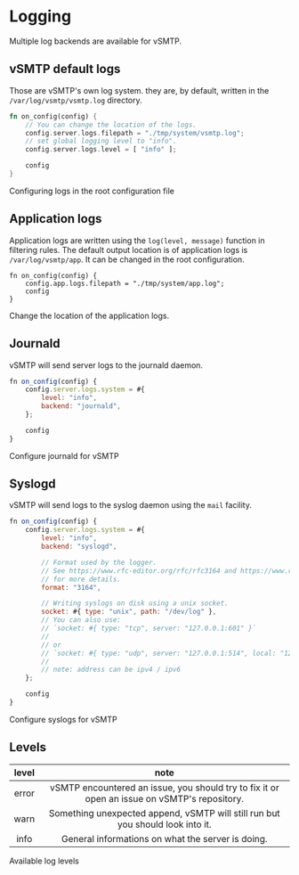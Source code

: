 # Logging

Multiple log backends are available for vSMTP.

## vSMTP default logs

Those are vSMTP's own log system. they are, by default, written in the `/var/log/vsmtp/vsmtp.log` directory.

```rust
fn on_config(config) {
    // You can change the location of the logs.
    config.server.logs.filepath = "./tmp/system/vsmtp.log";
    // set global logging level to "info".
    config.server.logs.level = [ "info" ];

    config
}
```
<p class="ann"> Configuring logs in the root configuration file </p>

## Application logs

Application logs are written using the `log(level, message)` function in filtering rules.
The default output location is of application logs is `/var/log/vsmtp/app`. It can be changed in the root configuration.

```rust,ignore
fn on_config(config) {
    config.app.logs.filepath = "./tmp/system/app.log";
    config
}
```
<p class="ann"> Change the location of the application logs. </p>

## Journald

vSMTP will send server logs to the journald daemon.

```js
fn on_config(config) {
    config.server.logs.system = #{
        level: "info",
        backend: "journald",
    };

    config
}

```
<p class="ann"> Configure journald for vSMTP </p>


## Syslogd

vSMTP will send logs to the syslog daemon using the `mail` facility.

```js
fn on_config(config) {
    config.server.logs.system = #{
        level: "info",
        backend: "syslogd",

        // Format used by the logger.
        // See https://www.rfc-editor.org/rfc/rfc3164 and https://www.rfc-editor.org/rfc/rfc5424
        // for more details.
        format: "3164",

        // Writing syslogs on disk using a unix socket.
        socket: #{ type: "unix", path: "/dev/log" },
        // You can also use:
        // `socket: #{ type: "tcp", server: "127.0.0.1:601" }`
        //
        // or
        // `socket: #{ type: "udp", server: "127.0.0.1:514", local: "127.0.0.1:0" }`
        //
        // note: address can be ipv4 / ipv6
    };

    config
}
```
<p class="ann"> Configure syslogs for vSMTP </p>

## Levels

|level|note|
|:-:|:-:|
|error| vSMTP encountered an issue, you should try to fix it or open an issue on vSMTP's repository. |
|warn| Something unexpected append, vSMTP will still run but you should look into it. |
|info| General informations on what the server is doing. |

<p class="ann"> Available log levels </p>